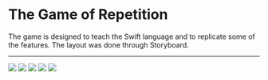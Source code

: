 # The Game of Repetition 

The game is designed to teach the Swift language and to replicate some of the features. The layout was done through Storyboard.
_______________________________________________________________________________________________________________________________
![](https://github.com/evsxe/MiniGame/blob/main/Photo/GameOne.png?raw=true)
![](https://github.com/evsxe/MiniGame/blob/main/Photo/StartScreen.png?raw=true)
![](https://github.com/evsxe/MiniGame/blob/main/Photo/GameScreen.png?raw=true)
![](https://github.com/evsxe/MiniGame/blob/main/Photo/GameTwo.png?raw=true)
![](https://github.com/evsxe/MiniGame/blob/main/Photo/FinalScreen.png?raw=true)

